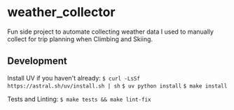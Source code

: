 # weather_collector

Fun side project to automate collecting weather data I used to manually collect for trip planning when Climbing and Skiing.

## Development

Install UV if you haven't already:
`$ curl -LsSf https://astral.sh/uv/install.sh | sh`
`$ uv python install`
`$ make install`

Tests and Linting:
`$ make tests && make lint-fix`
